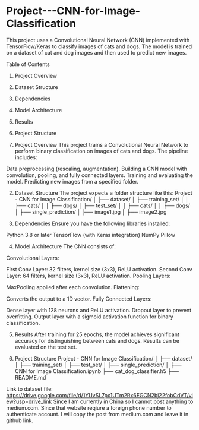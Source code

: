 # Project---CNN-for-Image-Classification
This project uses a Convolutional Neural Network (CNN) implemented with TensorFlow/Keras to classify images of cats and dogs. The model is trained on a dataset of cat and dog images and then used to predict new images.

Table of Contents
1. Project Overview
2. Dataset Structure
3. Dependencies
4. Model Architecture
5. Results
6. Project Structure


1. Project Overview
This project trains a Convolutional Neural Network to perform binary classification on images of cats and dogs. The pipeline includes:

Data preprocessing (rescaling, augmentation).
Building a CNN model with convolution, pooling, and fully connected layers.
Training and evaluating the model.
Predicting new images from a specified folder.

2. Dataset Structure
The project expects a folder structure like this:
Project - CNN for Image Classification/
│
├── dataset/
│   ├── training_set/
│   │   ├── cats/
│   │   ├── dogs/
│   ├── test_set/
│   │   ├── cats/
│   │   ├── dogs/
│
├── single_prediction/
│   ├── image1.jpg
│   ├── image2.jpg

3. Dependencies
Ensure you have the following libraries installed:

Python 3.8 or later
TensorFlow (with Keras integration)
NumPy
Pillow

4. Model Architecture
The CNN consists of:

Convolutional Layers:

First Conv Layer: 32 filters, kernel size (3x3), ReLU activation.
Second Conv Layer: 64 filters, kernel size (3x3), ReLU activation.
Pooling Layers:

MaxPooling applied after each convolution.
Flattening:

Converts the output to a 1D vector.
Fully Connected Layers:

Dense layer with 128 neurons and ReLU activation.
Dropout layer to prevent overfitting.
Output layer with a sigmoid activation function for binary classification.

5. Results
After training for 25 epochs, the model achieves significant accuracy for distinguishing between cats and dogs. Results can be evaluated on the test set.

6. Project Structure
Project - CNN for Image Classification/
│
├── dataset/
│   ├── training_set/
│   ├── test_set/
│
├── single_prediction/
│
├── CNN for Image Classification.ipynb
├── cat_dog_classifier.h5
├── README.md

Link to dataset file: https://drive.google.com/file/d/1YUvSL7px1UTm2Rx6EGCN2bj22fobCdVT/view?usp=drive_link
Since I am currently in China so I cannot post anything to medium.com. Since that website reqiure a foreign phone number to authenticate account. I will copy the post from medium.com and leave it in github link.

